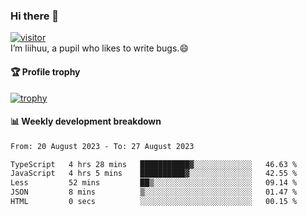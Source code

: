 ### Hi there 👋
[![visitor](https://visitor-badge.glitch.me/badge?page_id=liihuu&right_color=blue)](https://github.com/liihuu)<br>
I’m liihuu, a pupil who likes to write bugs.😄


#### 🏆 Profile trophy
[![trophy](https://github-profile-trophy.vercel.app?username=liihuu&margin-w=16&margin-h=16&rank=-C,-B)](https://github.com/liihuu)


#### 📊 Weekly development breakdown
<!--START_SECTION:waka-->

```txt
From: 20 August 2023 - To: 27 August 2023

TypeScript   4 hrs 28 mins   ███████████▓░░░░░░░░░░░░░   46.63 %
JavaScript   4 hrs 5 mins    ██████████▓░░░░░░░░░░░░░░   42.55 %
Less         52 mins         ██▒░░░░░░░░░░░░░░░░░░░░░░   09.14 %
JSON         8 mins          ▒░░░░░░░░░░░░░░░░░░░░░░░░   01.47 %
HTML         0 secs          ░░░░░░░░░░░░░░░░░░░░░░░░░   00.15 %
```

<!--END_SECTION:waka-->

<!--
**liihuu/liihuu** is a ✨ _special_ ✨ repository because its `README.md` (this file) appears on your GitHub profile.

Here are some ideas to get you started:

- 🔭 I’m currently working on ...
- 🌱 I’m currently learning ...
- 👯 I’m looking to collaborate on ...
- 🤔 I’m looking for help with ...
- 💬 Ask me about ...
- 📫 How to reach me: ...
- 😄 Pronouns: ...
- ⚡ Fun fact: ...
-->
